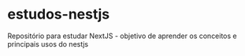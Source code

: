 # estudos-nestjs
Repositório para estudar NextJS - objetivo de aprender os conceitos e principais usos do nestjs
